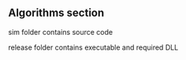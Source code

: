 ## Algorithms section

sim folder contains source code

release folder contains executable and required DLL
